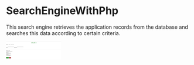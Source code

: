 # SearchEngineWithPhp

This search engine retrieves the application records from the database and searches this data according to certain criteria.

<img src="searchpage.png" width=150>
